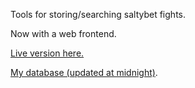 Tools for storing/searching saltybet fights.  

Now with a web frontend.

[Live version here.](https://salty.imaprettykitty.com/)

[My database (updated at midnight)](https://salty.imaprettykitty.com/saltybet.sqlite3.bin).

